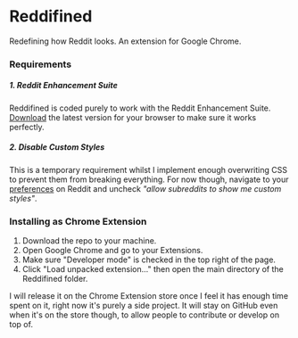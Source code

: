 # Reddifined

Redefining how Reddit looks. An extension for Google Chrome.

### Requirements

##### 1. Reddit Enhancement Suite
Reddifined is coded purely to work with the Reddit Enhancement Suite. [Download](http://redditenhancementsuite.com/) the latest version for your browser to make sure it works perfectly.

##### 2. Disable Custom Styles
This is a temporary requirement whilst I implement enough overwriting CSS to prevent them from breaking everything. For now though, navigate to your [preferences](https://ssl.reddit.com/prefs) on Reddit and uncheck _"allow subreddits to show me custom styles"_.

### Installing as Chrome Extension

1. Download the repo to your machine.
2. Open Google Chrome and go to your Extensions.
3. Make sure "Developer mode" is checked in the top right of the page.
4. Click "Load unpacked extension..." then open the main directory of the Reddifined folder.

I will release it on the Chrome Extension store once I feel it has enough time spent on it, right now it's purely a side project. It will stay on GitHub even when it's on the store though, to allow people to contribute or develop on top of.